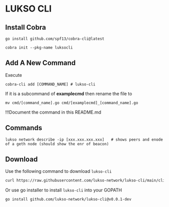 # LUKSO CLI


## Install Cobra

    go install github.com/spf13/cobra-cli@latest

    cobra init --pkg-name luksocli

## Add A New Command

Execute

    cobra-cli add [COMMAND_NAME] # lukso-cli

If it is a subcommand of **examplecmd** then rename the file to

    mv cmd/[command_name].go cmd/[examplecmd]_[command_name].go

!!!Document the command in this README.md
    


##  Commands

    lukso network describe -ip [xxx.xxx.xxx.xxx]   # shows peers and enode of a geth node (should show the enr of beacon)

## Download
Use the following command to download `lukso-cli`
```bash
curl https://raw.githubusercontent.com/lukso-network/lukso-cli/main/cli_downloader.sh
```

Or use go installer to install `lukso-cli` into your GOPATH
```bash
go install github.com/lukso-network/lukso-cli@v0.0.1-dev
```